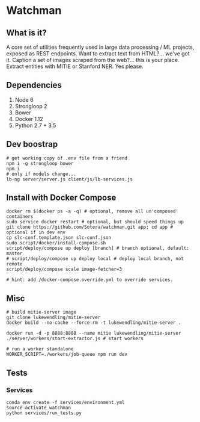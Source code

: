 # Watchman

## What is it?

A core set of utilities frequently used in large data processing / ML projects, exposed as REST endpoints. Want to extract text from HTML?... we've got it. Caption a set of images scraped from the web?... this is your place. Extract entities with MITIE or Stanford NER. Yes please.

## Dependencies

1. Node 6
1. Strongloop 2
1. Bower
1. Docker 1.12
1. Python 2.7 + 3.5

## Dev boostrap

```
# get working copy of .env file from a friend
npm i -g strongloop bower
npm i
# only if models change...
lb-ng server/server.js client/js/lb-services.js
```

## Install with Docker Compose

```
docker rm $(docker ps -a -q) # optional, remove all un'composed' containers
sudo service docker restart # optional, but should speed things up
git clone https://github.com/Sotera/watchman.git app; cd app # optional if in dev env
cp slc-conf.template.json slc-conf.json
sudo script/docker/install-compose.sh
script/deploy/compose up deploy [branch] # branch optional, default: master
# script/deploy/compose up deploy local # deploy local branch, not remote
script/deploy/compose scale image-fetcher=3

# hint: add /docker-compose.override.yml to override services.
```

## Misc

```
# build mitie-server image
git clone lukewendling/mitie-server
docker build --no-cache --force-rm -t lukewendling/mitie-server .

docker run -d -p 8888:8888 --name mitie lukewendling/mitie-server
./server/workers/start-extractor.js # start workers
```

```
# run a worker standalone
WORKER_SCRIPT=./workers/job-queue npm run dev
```

## Tests

### Services

```
conda env create -f services/environment.yml
source activate watchman
python services/run_tests.py
```
